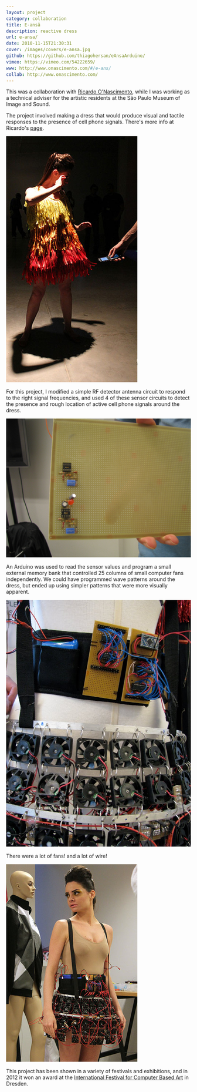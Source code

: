 ```yaml
---
layout: project
category: collaboration
title: E-ansã
description: reactive dress
url: e-ansa/
date: 2010-11-15T21:30:31
cover: /images/covers/e-ansa.jpg
github: https://github.com/thiagohersan/eAnsaArduino/
vimeo: https://vimeo.com/54222659/
www: http://www.onascimento.com/#/e-ans/
collab: http://www.onascimento.com/
---
```

This was a collaboration with [Ricardo O'Nascimento](http://www.onascimento.com/), while I was working as a technical adviser for the artistic residents at the São Paulo Museum of Image and Sound.

The project involved making a dress that would produce visual and tactile responses to the presence of cell phone signals. There's more info at Ricardo's [page](http://www.onascimento.com/#/e-ans/).

![](/images/projects/e-ansa/eansa1.jpg)

For this project, I modified a simple RF detector antenna circuit to respond to the right signal frequencies, and used 4 of these sensor circuits to detect the presence and rough location of active cell phone signals around the dress.

![](/images/projects/e-ansa/eansa_sensor.jpg)

An Arduino was used to read the sensor values and program a small external memory bank that controlled 25 columns of small computer fans independently. We could have programmed wave patterns around the dress, but ended up using simpler patterns that were more visually apparent.

![](/images/projects/e-ansa/eansa_ff.jpg)

There were a lot of fans! and a lot of wire!

![](/images/projects/e-ansa/eansa0.jpg)

This project has been shown in a variety of festivals and exhibitions, and in 2012 it won an award at the [International Festival for Computer Based Art](http://t-m-a.de/cynetart/cfp-2012/preistrager?lang=en) in Dresden.
